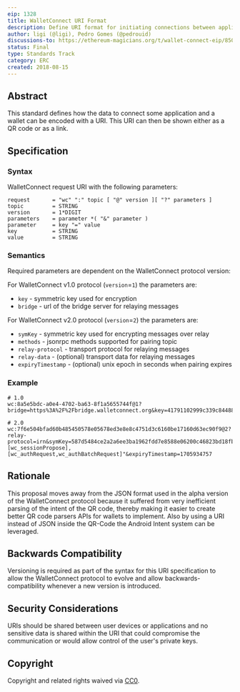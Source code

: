 ```yaml
---
eip: 1328
title: WalletConnect URI Format
description: Define URI format for initiating connections between applications and wallets
author: ligi (@ligi), Pedro Gomes (@pedrouid)
discussions-to: https://ethereum-magicians.org/t/wallet-connect-eip/850
status: Final
type: Standards Track
category: ERC
created: 2018-08-15
---
```


## Abstract

This standard defines how the data to connect some application and a wallet can be encoded with a URI. This URI can then be shown either as a QR code or as a link.

## Specification

### Syntax

WalletConnect request URI with the following parameters:

    request       = "wc" ":" topic [ "@" version ][ "?" parameters ]
    topic         = STRING
    version       = 1*DIGIT
    parameters    = parameter *( "&" parameter )
    parameter     = key "=" value
    key           = STRING
    value         = STRING

### Semantics

Required parameters are dependent on the WalletConnect protocol version:

For WalletConnect v1.0 protocol (`version`=`1`) the parameters are:

- `key` - symmetric key used for encryption
- `bridge` - url of the bridge server for relaying messages

For WalletConnect v2.0 protocol (`version`=`2`) the parameters are:

- `symKey` - symmetric key used for encrypting messages over relay
- `methods` - jsonrpc methods supported for pairing topic
- `relay-protocol` - transport protocol for relaying messages
- `relay-data` - (optional) transport data for relaying messages
- `expiryTimestamp` - (optional) unix epoch in seconds when pairing expires

### Example

```
# 1.0
wc:8a5e5bdc-a0e4-4702-ba63-8f1a5655744f@1?bridge=https%3A%2F%2Fbridge.walletconnect.org&key=41791102999c339c844880b23950704cc43aa840f3739e365323cda4dfa89e7a

# 2.0
wc:7f6e504bfad60b485450578e05678ed3e8e8c4751d3c6160be17160d63ec90f9@2?relay-protocol=irn&symKey=587d5484ce2a2a6ee3ba1962fdd7e8588e06200c46823bd18fbd67def96ad303&methods=[wc_sessionPropose],[wc_authRequest,wc_authBatchRequest]"&expiryTimestamp=1705934757
```

## Rationale

This proposal moves away from the JSON format used in the alpha version of the WalletConnect protocol because it suffered from very inefficient parsing of the intent of the QR code, thereby making it easier to create better QR code parsers APIs for wallets to implement. Also by using a URI instead of JSON inside the QR-Code the Android Intent system can be leveraged.

## Backwards Compatibility

Versioning is required as part of the syntax for this URI specification to allow the WalletConnect protocol to evolve and allow backwards-compatibility whenever a new version is introduced.

## Security Considerations

URIs should be shared between user devices or applications and no sensitive data is shared within the URI that could compromise the communication or would allow control of the user's private keys.

## Copyright

Copyright and related rights waived via [CC0](../LICENSE.md).

